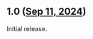 ## 1.0 ([Sep 11, 2024](https://github.com/ramensoftware/windhawk-mods/blob/93793152290b764989cd5f1f1ae4f0dd156bee36/mods/fix-strips.wh.cpp))

Initial release.
